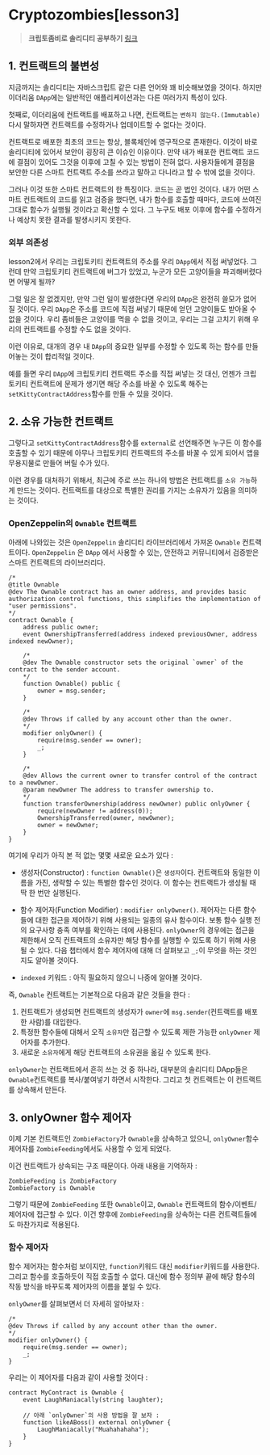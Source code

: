 # **Cryptozombies[lesson3]**

> **크립토좀비로 솔리디티 공부하기** [링크](https://cryptozombies.io)

## **1. 컨트랙트의 불변성**

지금까지는 솔리디티는 자바스크립트 같은 다른 언어와 꽤 비슷해보였을 것이다. 하지만 이더리움 `DApp`에는 일반적인 애플리케이션과는 다른 여러가지 특성이 있다.

첫째로, 이더리움에 컨트랙트를 배포하고 나면, 컨트랙트는 `변하지 않는다.(Immutable)` 다시 말하자면 컨트랙트를 수정하거나 업데이트할 수 없다는 것이다.

컨트랙트로 배포한 최초의 코드는 항상, 블록체인에 영구적으로 존재한다. 이것이 바로 솔리디티에 있어서 보안이 굉장히 큰 이슈인 이유이다. 만약 내가 배포한 컨트랙트 코드에 결점이 있어도 그것을 이후에 고칠 수 있는 방법이 전혀 없다. 사용자들에게 결점을 보안한 다른 스마트 컨트랙트 주소를 쓰라고 말하고 다니라고 할 수 밖에 없을 것이다.

그러나 이것 또한 스마트 컨트랙트의 한 특징이다. 코드는 곧 법인 것이다. 내가 어떤 스마트 컨트랙트의 코드를 읽고 검증을 했다면, 내가 함수를 호출할 때마다, 코드에 쓰여진 그대로 함수가 실행될 것이라고 확신할 수 있다. 그 누구도 배포 이후에 함수를 수정하거나 예상치 못한 결과를 발생시키지 못한다.

### **외부 의존성**

lesson2에서 우리는 크립토키티 컨트랙트의 주소를 우리 `DApp`에서 직접 써넣었다. 그런데 만약 크립토키티 컨트랙트에 버그가 있었고, 누군가 모든 고양이들을 파괴해버렸다면 어떻게 될까?

그럴 일은 잘 없겠지만, 만약 그런 일이 발생한다면 우리의 `DApp`은 완전히 쓸모가 없어질 것이다. 우리 `DApp`은 주소를 코드에 직접 써넣기 때문에 얻던 고양이들도 받아올 수 없을 것이다. 우리 좀비들은 고양이를 먹을 수 없을 것이고, 우리는 그걸 고치기 위해 우리의 컨트랙트를 수정할 수도 없을 것이다.

이런 이유로, 대개의 경우 내 `DApp`의 중요한 일부를 수정할 수 있도록 하는 함수를 만들어놓는 것이 합리적일 것이다.

예를 들면 우리 `DApp`에 크립토키티 컨트랙트 주소를 직접 써넣는 것 대신, 언젠가 크립토키티 컨트랙트에 문제가 생기면 해당 주소를 바꿀 수 있도록 해주는 `setKittyContractAddress`함수를 만들 수 있을 것이다.

## **2. 소유 가능한 컨트랙트**

그렇다고 `setKittyContractAddress`함수를 `external`로 선언해주면 누구든 이 함수를 호출할 수 있기 때문에 아무나 크립토키티 컨트랙트의 주소를 바꿀 수 있게 되어서 앱을 무용지물로 만들어 버릴 수가 있다.

이런 경우를 대처하기 위해서, 최근에 주로 쓰는 하나의 방법은 컨트랙트를 `소유 가능`하게 만드는 것이다. 컨트랙트를 대상으로 특별한 권리를 가지는 소유자가 있음을 의미하는 것이다.

### **OpenZeppelin의 `Ownable` 컨트랙트**

아래에 나와있는 것은 `OpenZeppelin` 솔리디티 라이브러리에서 가져온 `Ownable` 컨트랙트이다. `OpenZeppelin` 은 `DApp` 에서 사용할 수 있는, 안전하고 커뮤니티에서 검증받은 스마트 컨트랙트의 라이브러리다.

```sol
/*
@title Ownable
@dev The Ownable contract has an owner address, and provides basic authorization control functions, this simplifies the implementation of "user permissions".
*/
contract Ownable {
    address public owner;
    event OwnershipTransferred(address indexed previousOwner, address indexed newOwner);

    /*
    @dev The Ownable constructor sets the original `owner` of the contract to the sender account.
    */
    function Ownable() public {
        owner = msg.sender;
    }

    /*
    @dev Throws if called by any account other than the owner.
    */
    modifier onlyOwner() {
        require(msg.sender == owner);
        _;
    }

    /*
    @dev Allows the current owner to transfer control of the contract to a newOwner.
    @param newOwner The address to transfer ownership to.
    */
    function transferOwnership(address newOwner) public onlyOwner {
        require(newOwner != address(0));
        OwnershipTransferred(owner, newOwner);
        owner = newOwner;
    }
}
```

여기에 우리가 아직 본 적 없는 몇몇 새로운 요소가 있다 :

- 생성자(Constructor) : `function Ownable()`은 `생성자`이다. 컨트랙트와 동일한 이름을 가진, 생략할 수 있는 특별한 함수인 것이다. 이 함수는 컨트랙트가 생성될 때 딱 한 번만 실행된다.

- 함수 제어자(Function Modifier) : `modifier onlyOwner()`. 제어자는 다른 함수들에 대한 접근을 제어하기 위해 사용되는 일종의 유사 함수이다. 보통 함수 실행 전의 요구사항 충족 여부를 확인하는 데에 사용된다. `onlyOwner`의 경우에는 접근을 제한해서 오직 컨트랙트의 소유자만 해당 함수를 실행할 수 있도록 하기 위해 사용될 수 있다. 다음 챕터에서 함수 제어자에 대해 더 살펴보고 `_;`이 무엇을 하는 것인지도 알아볼 것이다.

- `indexed` 키워드 : 아직 필요하지 않으니 나중에 알아볼 것이다.

즉, `Ownable` 컨트랙트는 기본적으로 다음과 같은 것들을 한다 :

1. 컨트랙트가 생성되면 컨트랙트의 생성자가 `owner`에 `msg.sender`(컨트랙트를 배포한 사람)를 대입한다.
2. 특정한 함수들에 대해서 오직 `소유자`만 접근할 수 있도록 제한 가능한 `onlyOwner` 제어자를 추가한다.
3. 새로운 `소유자`에게 해당 컨트랙트의 소유권을 옮길 수 있도록 한다.

`onlyOwner`는 컨트랙트에서 흔히 쓰는 것 중 하나라, 대부분의 솔리디티 DApp들은 `Ownable`컨트랙트를 복사/붙여넣기 하면서 시작한다. 그리고 첫 컨트랙트는 이 컨트랙트를 상속해서 만든다.

## **3. onlyOwner 함수 제어자**

이제 기본 컨트랙트인 `ZombieFactory`가 `Ownable`을 상속하고 있으니, `onlyOwner`함수 제어자를 `ZombieFeeding`에서도 사용할 수 있게 되었다.

이건 컨트랙트가 상속되는 구조 때문이다. 아래 내용을 기억하자 :

```
ZombieFeeding is ZombieFactory
ZombieFactory is Ownable
```

그렇기 때문에 `ZombieFeeding` 또한 `Ownable`이고, `Ownable` 컨트랙트의 함수/이벤트/제어자에 접근할 수 있다. 이건 향후에 `ZombieFeeding`을 상속하는 다른 컨트랙트들에도 마찬가지로 적용된다.

### **함수 제어자**

함수 제어자는 함수처럼 보이지만, `function`키워드 대신 `modifier`키워드를 사용한다. 그리고 함수를 호출하듯이 직접 호출할 수 없다. 대신에 함수 정의부 끝에 해당 함수의 작동 방식을 바꾸도록 제어자의 이름을 붙일 수 있다.

`onlyOwner`를 살펴보면서 더 자세히 알아보자 :

```sol
/*
@dev Throws if called by any account other than the owner.
*/
modifier onlyOwner() {
    require(msg.sender == owner);
    _;
}
```

우리는 이 제어자를 다음과 같이 사용할 것이다 :

```sol
contract MyContract is Ownable {
    event LaughManiacally(string laughter);

    // 아래 `onlyOwner`의 사용 방법을 잘 보자 :
    function likeABoss() external onlyOwner {
        LaughManiacally("Muahahahaha");
    }
}
```

